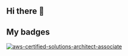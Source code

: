 ## Hi there 👋

<!--
**longphung/longphung** is a ✨ _special_ ✨ repository because its `README.md` (this file) appears on your GitHub profile.

Here are some ideas to get you started:t

- 🔭 I’m currently working on ...
- 🌱 I’m currently learning ...
- 👯 I’m looking to collaborate on ...
- 🤔 I’m looking for help with ...
- 💬 Ask me about ...
- 📫 How to reach me: ...
- 😄 Pronouns: ...
- ⚡ Fun fact: ...
-->

## My badges

<a href="https://www.credly.com/badges/afbe7889-70fd-41fa-b4eb-cc400a2f695e/public_url">![aws-certified-solutions-architect-associate](https://github.com/longphung/longphung/assets/30420711/1eba79ff-e782-4163-bc32-711bee7ef438)</a>
